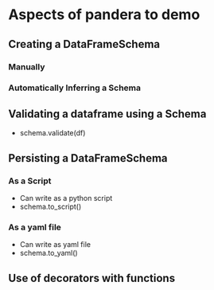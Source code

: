 # Aspects of pandera to demo

## Creating a DataFrameSchema

### Manually

### Automatically Inferring a Schema

## Validating a dataframe using a Schema
- schema.validate(df)

## Persisting a DataFrameSchema

### As a Script
- Can write as a python script
- schema.to_script()

### As a yaml file

- Can write as yaml file
- schema.to_yaml()

## Use of decorators with functions
